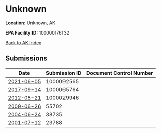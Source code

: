 # Unknown

**Location:** Unknown, AK

**EPA Facility ID:** 100000176132

[Back to AK Index](../../index.md)

## Submissions

| Date | Submission ID | Document Control Number |
|------|--------------|-------------------------|
| [2021-06-05](submissions/1000092565.md) | 1000092565 |  |
| [2017-09-14](submissions/1000065764.md) | 1000065764 |  |
| [2012-08-21](submissions/1000029946.md) | 1000029946 |  |
| [2009-06-26](submissions/55702.md) | 55702 |  |
| [2004-06-24](submissions/38735.md) | 38735 |  |
| [2001-07-12](submissions/23788.md) | 23788 |  |
